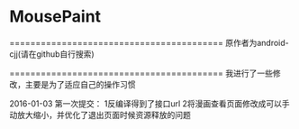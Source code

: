 # MousePaint
=========================================
原作者为android-cjj(请在github自行搜索)

=========================================
我进行了一些修改，主要是为了适应自己的操作习惯

2016-01-03 第一次提交：
    1反编译得到了接口url
    2将漫画查看页面修改成可以手动放大缩小，并优化了退出页面时候资源释放的问题

